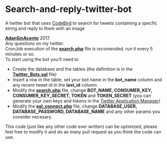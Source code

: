 # Search-and-reply-twitter-bot
A twitter bot that uses [CodeBird](https://github.com/jublonet/codebird-php) to search for tweets containing a specfic string and reply to them with an image

**[AdanSinAcento](http://www.twitter.com/adansinacento)** 2017.  
Any questions on my twitter.  
CronJob execution of the **[search.php](search.php)** file is _recomended,_ run it every 5 minutes or so.   
To start using the bot you'll need to 
* Create the database and the tables (the definition is in the **[Twitter_Bots.sql](Twitter_Bots.sql)** file)
* Insert a row in the table, set your bot name in the **bot_name** column and any recent tweet id in the **last_id** column
* Modify the **[search.php](search.php)** file, change **BOT_NAME, CONSUMER_KEY, CONSUMER_KEY_SECRET, TOKEN** and **TOKEN_SECRET** (you can generate your own keys and tokens in the [Twitter Application Manager](https://apps.twitter.com/))
* Modify the **[sql_connect.php](sql_connect.php)** file, change **DATABASE_USER, DATABASE_PASSWORD, DATABASE_NAME** and any other params you consider necesary.

  
This code (just like any other code ever written) can be optimized, please feel free to modify it and do as many pull request as you think the code can use.  
